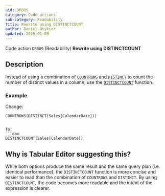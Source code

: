 ```yaml
---
uid: DR009
category: Code actions
sub-category: Readability
title: Rewrite using DISTINCTCOUNT
author: Daniel Otykier
updated: 2025-01-09
---
```


Code action `DR009` (Readability) **Rewrite using DISTINCTCOUNT**

## Description

Instead of using a combination of [`COUNTROWS`](https://dax.guide/COUNTROWS) and [`DISTINCT`](https://dax.guide/DISTINCT) to count the number of distinct values in a column, use the [`DISTINCTCOUNT`](https://dax.guide/DISTINCTCOUNT) function.

### Example

Change:

```dax
COUNTROWS(DISTINCT(Sales[CalendarDate]))
```

````

To:
```dax
DISTINCTCOUNT(Sales[CalendarDate])
````

## Why is Tabular Editor suggesting this?

While both options produce the same result and the same query plan (i.e. identical performance), the `DISTINCTCOUNT` function is more concise and easier to read than the combination of `COUNTROWS` and `DISTINCT`. By using `DISTINCTCOUNT`, the code becomes more readable and the intent of the expression is clearer.